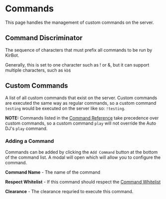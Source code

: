 # Commands

This page handles the management of custom commands on the server.

## Command Discriminator
The sequence of characters that must prefix all commands to be run by KirBot.

Generally, this is set to one character such as ! or &, but it can support multiple characters, such as `kb$`

## Custom Commands
A list of all custom commands that exist on the server. Custom commands are executed the same way as regular commands, so a custom command `testing` would be executed on the server like so: `!testing`.

**NOTE:** Commands listed in the [Command Reference](../commands/commands.md) take precedence over custom commands, so a custom command `play` will not override the Auto DJ's `play` command.

### Adding a Command
Commands can be added by clicking the `Add Command` button at the bottom of the command list. A modal will open which will allow you to configure the command.

**Command Name** - The name of the command

**Respect Whitelist** - If this command should respect the [Command Whitelist](general.md#channel-whitelist)

**Clearance** - The clearance requried to execute this command.